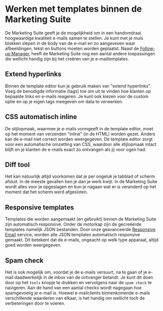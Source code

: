 # Werken met templates binnen de Marketing Suite

De Marketing Suite geeft je de mogelijkheid om in een handomdraai
hoogwaardige kwaliteit e-mails samen te stellen. Je kunt met je 
muis blokken slepen in de body van de e-mail en zo aangeveven
waar afbeeldingen, tekst en buttons moeten worden geplaatst. 
Naast de [Follow-up Manager](follow-up-manager-ms), heeft de 
Marketing Suite nog een aantal andere toepassingen die wellicht 
handig zijn bij het creëren van je e-mailtemplates.


## Extend hyperlinks

Binnen de template editor kun je gebruik maken van "extend hyperlinks".
Voeg de benodigde informatie (tags) toe om uit te vinden hoe klanten op 
bepaalde links en e-mails reageren. Je kunt ook kiezen voor de custom 
optie en op je eigen tags meegeven om data te verwerken. 


## CSS automatisch inline

De stijlopmaak, waarmee je e-mails vormgeeft in de template editor,
moet op het moment van verzenden "inline" (in de HTML) worden gezet.
Anders kan de e-mail niet correct worden weergegeven. De template 
editor zorgt voor een automatische omzetting van CSS, waardoor alle
stijlopmaak intact blijft en je klanten de e-mails exact zo ontvangen
als jij voor ogen had.


## Diff tool 

Het kan natuurlijk altijd voorkomen dat je per ongeluk je tabblad of 
scherm afsluit. In de meeste gevallen ben je dan je werk kwijt. In
de Marketing Suite wordt alles voor je opgeslagen en kun je nagaan
wat er is veranderd op het moment dat het scherm werd afgesloten.


## Responsive templates

Templates die worden aangemaakt (en gebruikt) binnen de Marketing Suite zijn
automatisch responsive. Onder de motorkap zijn de gecreëerde templates namelijk 
JSON bestanden. Door onze geavanceerde [Responsive Email](www.responsiveemail.com)
service, worden alle JSON templates automatisch responsive gemaakt. Dit betekent
dat de e-mails, ongeacht op welk type apparaat, altijd goed worden weergegeven.


## Spam check

Het is ook mogelijk om, voordat je de e-mails versuurt, na te gaan of je e-mail
daadwerkelijk in de inbox van de ontvanger belandt. Je kunt dit doen door op
het `tools` knopje te drukken en vervolgens naar de `spam check` te navigeren.
Aan de hand van een aantal checks wordt nagegaan hoe spamgevoelig je e-mail is.
Hoewel e-mailclients binnenkomende e-mails verschillende waarderen van elkaar,
is het handig om wellicht toch de verbeteringen door te voeren.